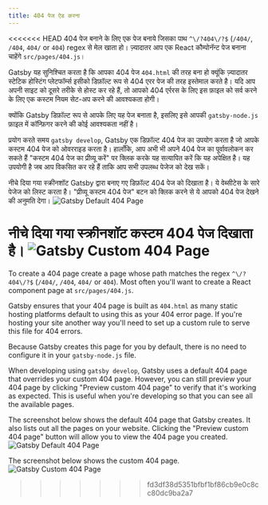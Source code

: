 ```yaml
---
title: 404 पेज ऐड करना
---
```


<<<<<<< HEAD
404 पेज बनाने के लिए एक पेज बनाये जिसका पाथ `^\/?404\/?$` (`/404/`, `/404`, `404/` or `404`) regex से मेल खाता हो। ज़्यादातर आप एक React कौम्पोनॅन्ट पेज बनाना चाहेंगे `src/pages/404.js`।

Gatsby यह सुनिश्चित करता है कि आपका 404 पेज `404.html` की तरह बना हो क्यूंकि ज़्यादातर स्टेटिक होस्टिंग प्लेटफॉर्म्स इसीको डिफ़ॉल्ट रूप से 404 एरर पेज की तरह इस्तेमाल करते है। यदि आप अपनी साइट को दूसरे तरीके से होस्ट कर रहे हैं, तो आपको 404 एर्ररस के लिए इस फ़ाइल को सर्व करने के लिए एक कस्टम नियम सेट-अप करने की आवश्यकता होगी।

क्योंकि Gatsby डिफ़ॉल्ट रूप से आपके लिए यह पेज बनाता है, इसलिए इसे आपकी `gatsby-node.js` फ़ाइल में कॉन्फ़िगर करने की कोई आवश्यकता नहीं है।

प्रयोग करते समय `gatsby develop`, Gatsby एक डिफ़ॉल्ट 404 पेज का उपयोग करता है जो आपके कस्टम 404 पेज को ओवरराइड करता है। हालाँकि, आप अभी भी अपने 404 पेज का पूर्वावलोकन कर सकते हैं "कस्टम 404 पेज का प्रीव्यू करें" पर क्लिक करके यह सत्यापित करें कि यह अपेक्षित है। यह उपयोगी है जब आप विकसित कर रहे हैं ताकि आप सभी उपलब्ध पेजेज को देख सकें।


नीचे दिया गया स्क्रीनशॉट Gatsby द्वारा बनाए गए डिफ़ॉल्ट 404 पेज को दिखाता है।
ये वेब्सीटेस के सारे पेजेज को लिस्ट करता है। "प्रीव्यू कस्टम 404 पेज" बटन को क्लिक करने से ये आपको 404 पेज देखने की अनुमति देगा।
![Gatsby Default 404 Page](images/gatsby-default-404.png)

नीचे दिया गया स्क्रीनशॉट कस्टम 404 पेज दिखाता है।
![Gatsby Custom 404 Page](images/gatsby-custom-404.png)
=======
To create a 404 page create a page whose path matches the regex `^\/?404\/?$` (`/404/`, `/404`, `404/` or `404`). Most often you'll want to create a React component page at `src/pages/404.js`.

Gatsby ensures that your 404 page is built as `404.html` as many static hosting platforms default to using this as your 404 error page. If you're hosting your site another way you'll need to set up a custom rule to serve this file for 404 errors.

Because Gatsby creates this page for you by default, there is no need to configure it in your `gatsby-node.js` file.

When developing using `gatsby develop`, Gatsby uses a default 404 page that overrides your custom 404 page. However, you can still preview your 404 page by clicking "Preview custom 404 page" to verify that it's working as expected. This is useful when you're developing so that you can see all the available pages.

The screenshot below shows the default 404 page that Gatsby creates. It also lists out all the pages on your website. Clicking the "Preview custom 404 page" button will allow you to view the 404 page you created.
![Gatsby Default 404 Page](./images/gatsby-default-404.png)

The screenshot below shows the custom 404 page.
![Gatsby Custom 404 Page](./images/gatsby-custom-404.png)
>>>>>>> fd3df38d5351bfbf1bf86cb9e0c8cc80dc9ba2a7
